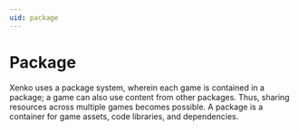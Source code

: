 ```yaml
---
uid: package
---
```


# Package

Xenko uses a package system, wherein each game is contained in a package; a game can also use content from other packages. Thus, sharing resources across multiple games becomes possible. A package is a container for game assets, code libraries, and dependencies.
